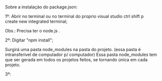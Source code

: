 Sobre a instalação do package.json: 

1º: Abrir no terminal ou no terminal do proprio visual studio ctrl shift p create new integrated terminal;

Obs.: Precisa ter o node.js .

2º: Digitar "npm install";

Surgirá uma pasta node_modules na pasta do projeto. (essa pasta é intransferível de computador p/ computador)
Essa pasta node_modules tem que ser gerada em todos os projetos feitos, se tornando única em cada projeto.

3º: 
